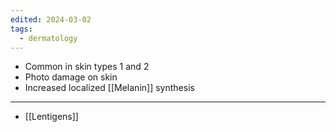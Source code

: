 ```yaml
---
edited: 2024-03-02
tags:
  - dermatology
---
```

- Common in skin types 1 and 2
- Photo damage on skin
- Increased localized [[Melanin]] synthesis 

---
- [[Lentigens]] 
